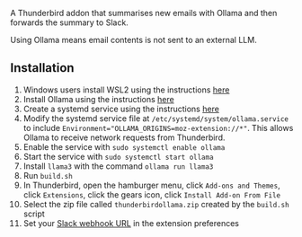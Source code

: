 A Thunderbird addon that summarises new emails with Ollama and then forwards the summary to Slack.

Using Ollama means email contents is not sent to an external LLM.

## Installation

1. Windows users install WSL2 using the instructions [here](https://learn.microsoft.com/en-us/windows/wsl/install)
2. Install Ollama using the instructions [here](https://ollama.com/download/linux)
3. Create a systemd service using the instructions [here](https://github.com/ollama/ollama/blob/main/docs/linux.md#adding-ollama-as-a-startup-service-recommended)
4. Modify the systemd service file at `/etc/systemd/system/ollama.service` to include `Environment="OLLAMA_ORIGINS=moz-extension://*"`. This allows Ollama to receive network requests from Thunderbird.
5. Enable the service with `sudo systemctl enable ollama`
6. Start the service with `sudo systemctl start ollama`
7. Install `llama3` with the command `ollama run llama3`
8. Run `build.sh`
9. In Thunderbird, open the hamburger menu, click `Add-ons and Themes`, click `Extensions`, click the gears icon, click `Install Add-on From File`
10. Select the zip file called `thunderbirdollama.zip` created by the `build.sh` script
11. Set your [Slack webhook URL](https://api.slack.com/messaging/webhooks) in the extension preferences